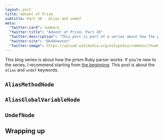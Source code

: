 ```yaml
---
layout: post
title: Advent of Prism
subtitle: Part 20 - Alias and undef
meta:
  "twitter:card": summary
  "twitter:title": "Advent of Prism: Part 20"
  "twitter:description": "This post is part of a series about how the prism Ruby parser works."
  "twitter:site": "@kddnewton"
  "twitter:image": https://upload.wikimedia.org/wikipedia/commons/thumb/7/73/Ruby_logo.svg/1200px-Ruby_logo.svg.png
---
```


This blog series is about how the prism Ruby parser works. If you're new to the series, I recommend starting from [the beginning](/2023/11/30/advent-of-prism-part-0). This post is about the `alias` and `undef` keywords.

## `AliasMethodNode`

## `AliasGlobalVariableNode`

## `UndefNode`

## Wrapping up
